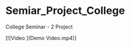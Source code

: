 # Semiar_Project_College
 College Seminar - 2 Project

<!-- ![Image Description](OIP.jpeg) -->
[![Video ](Demo Video.mp4)]